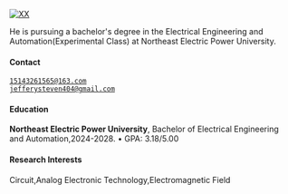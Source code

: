 [![XX](https://img.shields.io/badge/XX-github-blue?logo=github)](https://github.com/XX)

He is pursuing a bachelor's degree in the Electrical Engineering and Automation(Experimental Class) at Northeast Electric Power University.

#### Contact 
<code>15143261565@163.com</code>  
<code>jefferysteven404@gmail.com</code>

#### Education  
**Northeast Electric Power University**, Bachelor of Electrical Engineering and Automation,2024-2028. 
• GPA: 3.18/5.00  


#### Research Interests  
Circuit,Analog Electronic Technology,Electromagnetic Field